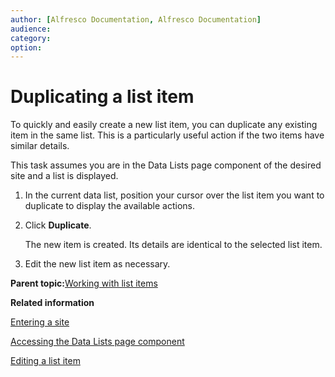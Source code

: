```yaml
---
author: [Alfresco Documentation, Alfresco Documentation]
audience: 
category: 
option: 
---
```


# Duplicating a list item

To quickly and easily create a new list item, you can duplicate any existing item in the same list. This is a particularly useful action if the two items have similar details.

This task assumes you are in the Data Lists page component of the desired site and a list is displayed.

1.  In the current data list, position your cursor over the list item you want to duplicate to display the available actions.

2.  Click **Duplicate**.

    The new item is created. Its details are identical to the selected list item.

3.  Edit the new list item as necessary.


**Parent topic:**[Working with list items](../concepts/datalists-items.md)

**Related information**  


[Entering a site](dashboard-site-enter.md)

[Accessing the Data Lists page component](datalists-page-access.md)

[Editing a list item](datalists-item-edit.md)

